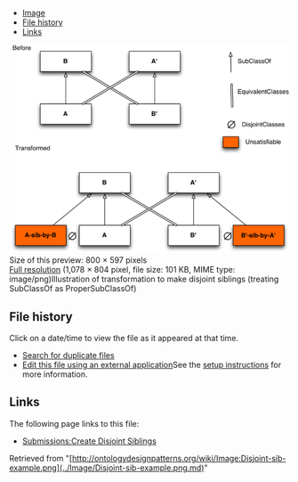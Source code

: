 * [Image](../Image/Disjoint-sib-example.png.md#file)
* [File history](../Image/Disjoint-sib-example.png.md#filehistory)
* [Links](../Image/Disjoint-sib-example.png.md#filelinks)

[![Image:Disjoint-sib-example.png](../images/thumb/7/7e/Disjoint-sib-example.png/800px-Disjoint-sib-example.png)](../../images/7/7e/Disjoint-sib-example.png)  
Size of this preview: 800 × 597 pixels  
[Full resolution](../../images/7/7e/Disjoint-sib-example.png)‎ (1,078 × 804 pixel, file size: 101 KB, MIME type: image/png)Illustration of transformation to make disjoint siblings (treating SubClassOf as ProperSubClassOf)




## File history

Click on a date/time to view the file as it appeared at that time.



  
* [Search for duplicate files](http://ontologydesignpatterns.org/wiki/Special:FileDuplicateSearch/Disjoint-sib-example.png "Special:FileDuplicateSearch/Disjoint-sib-example.png")
* [Edit this file using an external application](http://ontologydesignpatterns.org/wiki/index.php?title=Image:Disjoint-sib-example.png&action=edit&externaledit=true&mode=file "Image:Disjoint-sib-example.png")See the [setup instructions](http://www.mediawiki.org/wiki/Manual:External_editors "http://www.mediawiki.org/wiki/Manual:External_editors") for more information.

## Links



The following page links to this file:


* [Submissions:Create Disjoint Siblings](../Submissions/Create_Disjoint_Siblings.md "Submissions:Create Disjoint Siblings")


Retrieved from "[http://ontologydesignpatterns.org/wiki/Image:Disjoint-sib-example.png](../Image/Disjoint-sib-example.png.md)"